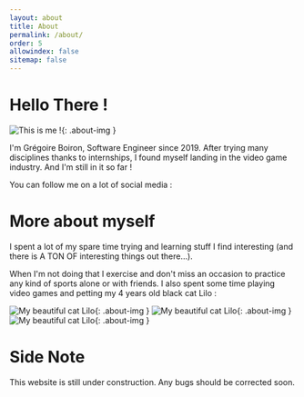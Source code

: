 ```yaml
---
layout: about
title: About
permalink: /about/
order: 5
allowindex: false
sitemap: false
---
```


Hello There !
==================

![This is me !]({{site.url}}/assets/images/gregoire-boiron.jpg){: .about-img }

I'm Grégoire Boiron, Software Engineer since 2019. After trying many disciplines thanks to internships, I found myself landing in the video game industry.
And I'm still in it so far !

You can follow me on a lot of social media :

More about myself
==================

I spent a lot of my spare time trying and learning stuff I find interesting (and there is A TON OF interesting things out there...). 

When I'm not doing that I exercise and don't miss an occasion to practice any kind of sports alone or with friends.
I also spent some time playing video games and petting my 4 years old black cat Lilo :

![My beautiful cat Lilo]({{site.url}}/assets/images/lilo3-1.jpg){: .about-img }
![My beautiful cat Lilo]({{site.url}}/assets/images/lilo-1.jpg){: .about-img }
![My beautiful cat Lilo]({{site.url}}/assets/images/lilo2-1.jpg){: .about-img }




Side Note
==================
 This website is still under construction. Any bugs should be corrected soon.
